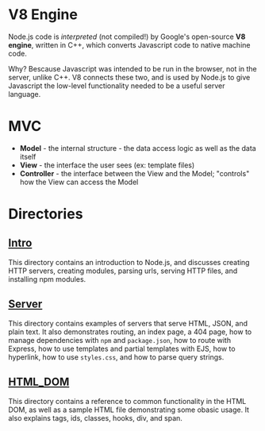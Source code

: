 # V8 Engine

Node.js code is *interpreted* (not compiled!) by Google's open-source **V8 engine**, written in C++, which converts Javascript code to native machine code.

Why? Bescause Javascript was intended to be run in the browser, not in the server, unlike C++. V8 connects these two, and is used by Node.js to give Javascript the low-level functionality needed to be a useful server language.

# MVC

* **Model** - the internal structure - the data access logic as well as the data itself
* **View** - the interface the user sees (ex: template files)
* **Controller** - the interface between the View and the Model; "controls" how the View can access the Model

# Directories

## [Intro](https://www.w3schools.com/nodejs)

This directory contains an introduction to Node.js, and discusses creating HTTP servers, creating modules, parsing urls, serving HTTP files, and installing npm modules.

## [Server]((https://www.youtube.com/playlist?list=PL4cUxeGkcC9gcy9lrvMJ75z9maRw4byYp))

This directory contains examples of servers that serve HTML, JSON, and plain text. It also demonstrates routing, an index page, a 404 page, how to manage dependencies with `npm` and `package.json`, how to route with Express, how to use templates and partial templates with EJS, how to hyperlink, how to use `styles.css`, and how to parse query strings.

## [HTML_DOM](https://www.w3schools.com/js/js_htmldom.asp)

This directory contains a reference to common functionality in the HTML DOM, as well as a sample HTML file demonstrating some obasic usage. It also explains tags, ids, classes, hooks, div, and span.
